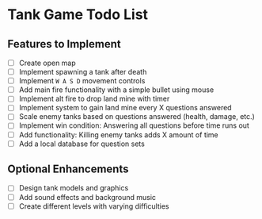 # Tank Game Todo List

## Features to Implement
- [ ] Create open map
- [ ] Implement spawning a tank after death
- [ ] Implement `W A S D` movement controls
- [ ] Add main fire functionality with a simple bullet using mouse
- [ ] Implement alt fire to drop land mine with timer
- [ ] Implement system to gain land mine every X questions answered
- [ ] Scale enemy tanks based on questions answered (health, damage, etc.)
- [ ] Implement win condition: Answering all questions before time runs out
- [ ] Add functionality: Killing enemy tanks adds X amount of time
- [ ] Add a local database for question sets

## Optional Enhancements
- [ ] Design tank models and graphics
- [ ] Add sound effects and background music
- [ ] Create different levels with varying difficulties
